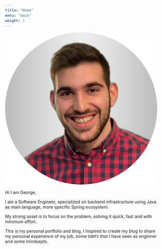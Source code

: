 ```yaml
---
title: "Home"
menu: "main"
weight: 1
---
```


![gkarampelas](./profile-me.png)


Hi I am George,

I am a Software Engineer, specialized on backend infrastructure using Java as main language, more specific Spring ecosystem.

My strong asset is to focus on the problem, solving it quick, fast and with minimum effort.

This is my personal portfolio and blog, I inspired to create my blog to share my personal experience of my job, some `DONTS` that I have seen as enginner and some mindsepts.